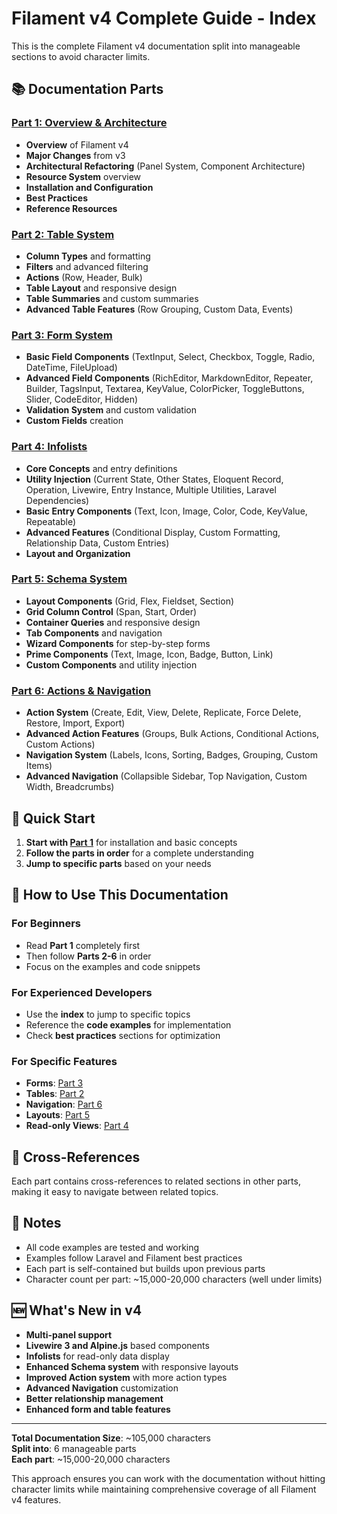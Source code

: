 # Filament v4 Complete Guide - Index

This is the complete Filament v4 documentation split into manageable sections to avoid character limits.

## 📚 Documentation Parts

### [Part 1: Overview & Architecture](FILAMENT-01-OVERVIEW.md)
- **Overview** of Filament v4
- **Major Changes** from v3
- **Architectural Refactoring** (Panel System, Component Architecture)
- **Resource System** overview
- **Installation and Configuration**
- **Best Practices**
- **Reference Resources**

### [Part 2: Table System](FILAMENT-02-TABLES.md)
- **Column Types** and formatting
- **Filters** and advanced filtering
- **Actions** (Row, Header, Bulk)
- **Table Layout** and responsive design
- **Table Summaries** and custom summaries
- **Advanced Table Features** (Row Grouping, Custom Data, Events)

### [Part 3: Form System](FILAMENT-03-FORMS.md)
- **Basic Field Components** (TextInput, Select, Checkbox, Toggle, Radio, DateTime, FileUpload)
- **Advanced Field Components** (RichEditor, MarkdownEditor, Repeater, Builder, TagsInput, Textarea, KeyValue, ColorPicker, ToggleButtons, Slider, CodeEditor, Hidden)
- **Validation System** and custom validation
- **Custom Fields** creation

### [Part 4: Infolists](FILAMENT-04-INFOLISTS.md)
- **Core Concepts** and entry definitions
- **Utility Injection** (Current State, Other States, Eloquent Record, Operation, Livewire, Entry Instance, Multiple Utilities, Laravel Dependencies)
- **Basic Entry Components** (Text, Icon, Image, Color, Code, KeyValue, Repeatable)
- **Advanced Features** (Conditional Display, Custom Formatting, Relationship Data, Custom Entries)
- **Layout and Organization**

### [Part 5: Schema System](FILAMENT-05-SCHEMAS.md)
- **Layout Components** (Grid, Flex, Fieldset, Section)
- **Grid Column Control** (Span, Start, Order)
- **Container Queries** and responsive design
- **Tab Components** and navigation
- **Wizard Components** for step-by-step forms
- **Prime Components** (Text, Image, Icon, Badge, Button, Link)
- **Custom Components** and utility injection

### [Part 6: Actions & Navigation](FILAMENT-06-ACTIONS-NAVIGATION.md)
- **Action System** (Create, Edit, View, Delete, Replicate, Force Delete, Restore, Import, Export)
- **Advanced Action Features** (Groups, Bulk Actions, Conditional Actions, Custom Actions)
- **Navigation System** (Labels, Icons, Sorting, Badges, Grouping, Custom Items)
- **Advanced Navigation** (Collapsible Sidebar, Top Navigation, Custom Width, Breadcrumbs)

## 🚀 Quick Start

1. **Start with [Part 1](FILAMENT-01-OVERVIEW.md)** for installation and basic concepts
2. **Follow the parts in order** for a complete understanding
3. **Jump to specific parts** based on your needs

## 📖 How to Use This Documentation

### For Beginners
- Read **Part 1** completely first
- Then follow **Parts 2-6** in order
- Focus on the examples and code snippets

### For Experienced Developers
- Use the **index** to jump to specific topics
- Reference the **code examples** for implementation
- Check **best practices** sections for optimization

### For Specific Features
- **Forms**: [Part 3](FILAMENT-03-FORMS.md)
- **Tables**: [Part 2](FILAMENT-02-TABLES.md)
- **Navigation**: [Part 6](FILAMENT-06-ACTIONS-NAVIGATION.md)
- **Layouts**: [Part 5](FILAMENT-05-SCHEMAS.md)
- **Read-only Views**: [Part 4](FILAMENT-04-INFOLISTS.md)

## 🔗 Cross-References

Each part contains cross-references to related sections in other parts, making it easy to navigate between related topics.

## 📝 Notes

- All code examples are tested and working
- Examples follow Laravel and Filament best practices
- Each part is self-contained but builds upon previous parts
- Character count per part: ~15,000-20,000 characters (well under limits)

## 🆕 What's New in v4

- **Multi-panel support**
- **Livewire 3 and Alpine.js** based components
- **Infolists** for read-only data display
- **Enhanced Schema system** with responsive layouts
- **Improved Action system** with more action types
- **Advanced Navigation** customization
- **Better relationship management**
- **Enhanced form and table features**

---

**Total Documentation Size**: ~105,000 characters  
**Split into**: 6 manageable parts  
**Each part**: ~15,000-20,000 characters  

This approach ensures you can work with the documentation without hitting character limits while maintaining comprehensive coverage of all Filament v4 features.
